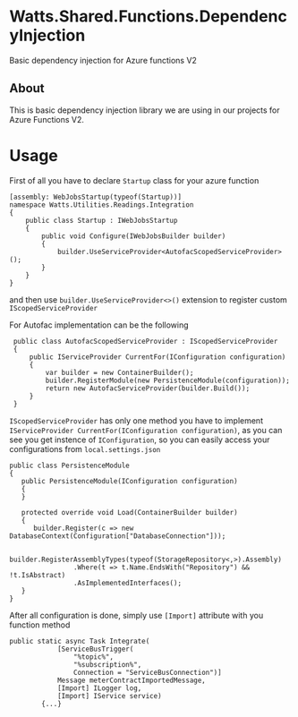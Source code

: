 # Watts.Shared.Functions.DependencyInjection
Basic dependency injection for Azure functions V2

## About
This is basic dependency injection library we are using in our projects for Azure Functions V2.

# Usage
First of all you have to declare ```Startup``` class for your azure function

```
[assembly: WebJobsStartup(typeof(Startup))]
namespace Watts.Utilities.Readings.Integration
{
    public class Startup : IWebJobsStartup
    {
        public void Configure(IWebJobsBuilder builder)
        {
            builder.UseServiceProvider<AutofacScopedServiceProvider>();
        }
    }
}
```

and then use ```builder.UseServiceProvider<>()``` extension to register custom ```IScopedServiceProvider```

For Autofac implementation can be the following

```
 public class AutofacScopedServiceProvider : IScopedServiceProvider
 {
     public IServiceProvider CurrentFor(IConfiguration configuration)
     {
         var builder = new ContainerBuilder();
         builder.RegisterModule(new PersistenceModule(configuration));
         return new AutofacServiceProvider(builder.Build());
     }
 }
```

```IScopedServiceProvider``` has only one method you have to implement ```IServiceProvider CurrentFor(IConfiguration configuration)```, as you can see you get instence of ```IConfiguration```, so you can easily access your configurations from ```local.settings.json```

```
public class PersistenceModule
{
   public PersistenceModule(IConfiguration configuration)
   {
   }

   protected override void Load(ContainerBuilder builder)
   {
      builder.Register(c => new DatabaseContext(Configuration["DatabaseConnection"]));

      builder.RegisterAssemblyTypes(typeof(StorageRepository<,>).Assembly)
		        .Where(t => t.Name.EndsWith("Repository") && !t.IsAbstract)
		        .AsImplementedInterfaces();
   }
}
```

After all configuration is done, simply use ```[Import]``` attribute with you function method

```
public static async Task Integrate(
            [ServiceBusTrigger(
                "%topic%",
                "%subscription%",
                Connection = "ServiceBusConnection")]
            Message meterContractImportedMessage,
            [Import] ILogger log,
            [Import] IService service)
        {...}
```


